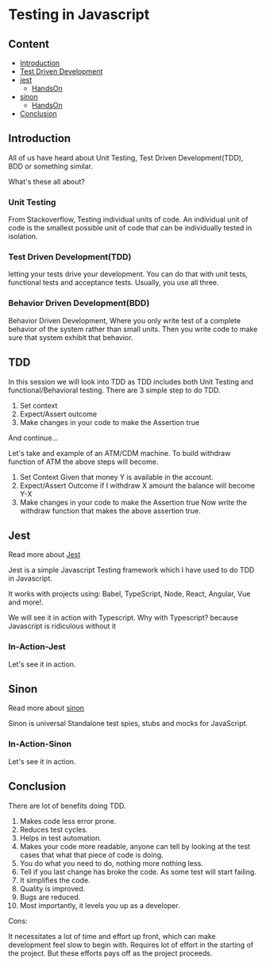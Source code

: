 # Testing in Javascript

## Content

- [Introduction](#introduction)
- [Test Driven Development](#tdd)
- [jest](#jest)
  - [HandsOn](#in-action-jest)
- [sinon](#sinon)
  - [HandsOn](#in-action-sinon)
- [Conclusion](#conclusion)

## Introduction

All of us have heard about Unit Testing, Test Driven Development(TDD), BDD or something similar.

What's these all about?

### Unit Testing

From Stackoverflow, Testing individual units of code.
An individual unit of code is the smallest possible unit of code that can be individually tested in isolation.

### Test Driven Development(TDD)

letting your tests drive your development.
You can do that with unit tests, functional tests and acceptance tests. Usually, you use all three.

### Behavior Driven Development(BDD)

Behavior Driven Development, Where you only write test of a complete behavior of the system rather than small units.
Then you write code to make sure that system exhibit that behavior.


## TDD

In this session we will look into TDD as TDD includes both Unit Testing and functional/Behavioral testing.
There are 3 simple step to do TDD.

1. Set context
2. Expect/Assert outcome
3. Make changes in your code to make the Assertion true

And continue...

Let's take and example of an ATM/CDM machine. To build withdraw function of ATM the above steps will become.

1. Set Context
  Given that money Y is available in the account.
2. Expect/Assert Outcome
  if I withdraw X amount the balance will become Y-X
3. Make changes in your code to make the Assertion true
  Now write the withdraw function that makes the above assertion true.

## Jest

Read more about [Jest](https://jestjs.io/)

Jest is a simple Javascript Testing framework which I have used to do TDD in Javascript.

It works with projects using: Babel, TypeScript, Node, React, Angular, Vue and more!.

We will see it in action with Typescript. Why with Typescript? because Javascript is ridiculous without it

### In-Action-Jest

Let's see it in action.

## Sinon

Read more about [sinon](https://sinonjs.org/)

Sinon is universal Standalone test spies, stubs and mocks for JavaScript.

### In-Action-Sinon

Let's see it in action.


## Conclusion

There are lot of benefits doing TDD.

1. Makes code less error prone.
2. Reduces test cycles.
3. Helps in test automation.
4. Makes your code more readable, anyone can tell by looking at the test cases that what that piece of code is doing.
5. You do what you need to do, nothing more nothing less.
6. Tell if you last change has broke the code. As some test will start failing.
7. It simplifies the code.
8. Quality is improved.
9. Bugs are reduced.
10. Most importantly, it levels you up as a developer.

Cons:

It necessitates a lot of time and effort up front, which can make development feel slow to begin with.
Requires lot of effort in the starting of the project.
But these efforts pays off as the project proceeds.
